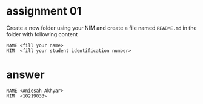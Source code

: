 # assignment 01
Create a new folder using your NIM and create a file named `README.md` in the folder with following content

```
NAME <fill your name>
NIM  <fill your student identification number>
```

# answer


```
NAME <Aniesah Akhyar>
NIM  <10219033>
```
